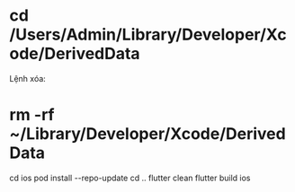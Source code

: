 # cd /Users/Admin/Library/Developer/Xcode/DerivedData
Lệnh xóa: 
# rm -rf ~/Library/Developer/Xcode/DerivedData

cd ios
pod install --repo-update
cd ..
flutter clean
flutter build ios